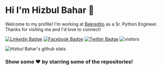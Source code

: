 # Hi I'm Hizbul Bahar 👋
Welcome to my profile! I'm working at [Bekredito](https://bekredito.lt) as a Sr. Python Engineer. Thanks for visiting me and I'd love to connect!
<!--Website -->
[![Linkedin Badge](https://img.shields.io/badge/-LinkedIn-0e76a8?style=flat-square&logo=Linkedin&logoColor=white)](https://linkedin.com/in/hizbul)
[![Facebook Badge](https://img.shields.io/badge/-Facebook-0088cc?style=flat-square&logo=Facebook&logoColor=white)](https://facebook.com/hizbul25)
[![Twitter Badge](https://img.shields.io/badge/-Twitter-00acee?style=flat-square&logo=Twitter&logoColor=white)](https://twitter.com/hizbul25)
![visitors](https://visitor-badge.laobi.icu/badge?page_id=hizbul25.hizbul25)

![Hizbul Bahar's github stats](https://github-readme-stats.vercel.app/api?username=hizbul25&show_icons=true)


### Show some ❤️ by starring some of the repositories!
